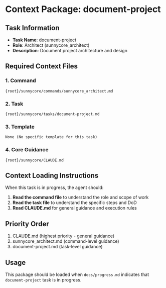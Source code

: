 # Context Package: document-project

## Task Information
- **Task Name**: document-project
- **Role**: Architect (sunnycore_architect)
- **Description**: Document project architecture and design

## Required Context Files

### 1. Command
```
{root}/sunnycore/commands/sunnycore_architect.md
```

### 2. Task
```
{root}/sunnycore/tasks/document-project.md
```

### 3. Template
```
None (No specific template for this task)
```

### 4. Core Guidance
```
{root}/sunnycore/CLAUDE.md
```

## Context Loading Instructions

When this task is in progress, the agent should:

1. **Read the command file** to understand the role and scope of work
2. **Read the task file** to understand the specific steps and DoD
3. **Read CLAUDE.md** for general guidance and execution rules

## Priority Order
1. CLAUDE.md (highest priority - general guidance)
2. sunnycore_architect.md (command-level guidance)
3. document-project.md (task-level guidance)

## Usage
This package should be loaded when `docs/progress.md` indicates that `document-project` task is in progress.

